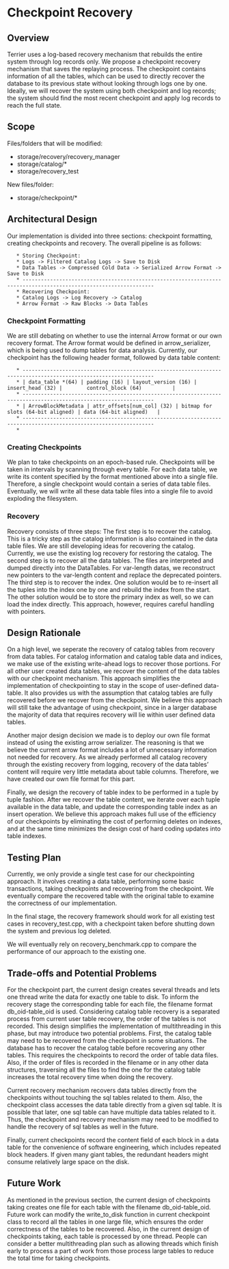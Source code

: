 # Checkpoint Recovery

## Overview
Terrier uses a log-based recovery mechanism that rebuilds the entire system through log records only. We propose a checkpoint recovery mechanism that saves the replaying process. The checkpoint contains information of all the tables, which can be used to directly recover the database to its previous state without looking through logs one by one. Ideally, we will recover the system using both checkpoint and log records; the system should find the most recent checkpoint and apply log records to reach the full state.

## Scope
Files/folders that will be modified:
   - storage/recovery/recovery_manager
   - storage/catalog/*
   - storage/recovery_test

New files/folder:
   - storage/checkpoint/*

## Architectural Design
Our implementation is divided into three sections: checkpoint formatting, creating checkpoints and recovery.
The overall pipeline is as follows:
```
   * Storing Checkpoint:
   * Logs -> Filtered Catalog Logs -> Save to Disk
   * Data Tables -> Compressed Cold Data -> Serialized Arrow Format -> Save to Disk
   * -----------------------------------------------------------------------------------------------------------------
   * Recovering Checkpoint:
   * Catalog Logs -> Log Recovery -> Catalog
   * Arrow Format -> Raw Blocks -> Data Tables
```

### Checkpoint Formatting
We are still debating on whether to use the internal Arrow format or our own recovery format. The Arrow format would be defined in arrow_serializer, which is being used to dump tables for data analysis.
Currently, our checkpoint has the following header format, followed by data table content:
```
   * -----------------------------------------------------------------------------------------------------------------
   * | data_table *(64) | padding (16) | layout_version (16) | insert_head (32) |        control_block (64)          |
   * -----------------------------------------------------------------------------------------------------------------
   * | ArrowBlockMetadata | attr_offsets[num_col] (32) | bitmap for slots (64-bit aligned) | data (64-bit aligned)   |
   * -----------------------------------------------------------------------------------------------------------------
   *
```

### Creating Checkpoints
We plan to take checkpoints on an epoch-based rule. Checkpoints will be taken in intervals by scanning through every table. For each data table, we write its content specified by the format mentioned above into a single file. Therefore, a single checkpoint would contain a series of data table files. Eventually, we will write all these data table files into a single file to avoid exploding the filesystem.

### Recovery
Recovery consists of three steps:
The first step is to recover the catalog. This is a tricky step as the catalog information is also contained in the data table files. We are still developing ideas for recovering the catalog. Currently, we use the existing log recovery for restoring the catalog.
The second step is to recover all the data tables. The files are interpreted and dumped directly into the DataTables. For var-length datas, we reconstruct new pointers to the var-length content and replace the deprecated pointers.
The third step is to recover the index. One solution would be to re-insert all the tuples into the index one by one and rebuild the index from the start. The other solution would be to store the primary index as well, so we can load the index directly. This approach, however, requires careful handling with pointers.


## Design Rationale
On a high level, we seperate the recovery of catalog tables from recovery from data tables. For catalog information and catalog table data and indices, we make use of the existing write-ahead logs to recover those portions. For all other user created data tables, we recover the content of the data tables with our checkpoint mechanism. This approach simplifies the implementation of checkpointing to stay in the scope of user-defined data-table. It also provides us with the assumption that catalog tables are fully recovered before we recover from the checkpoint. We believe this approach will still take the advantage of using checkpoint, since in a larger database the majority of data that requires recovery will lie within user defined data tables.

Another major design decision we made is to deploy our own file format instead of using the existing arrow serializer. The reasoning is that we believe the current arrow format includes a lot of unnecessary information not needed for recovery. As we already performed all catalog recovery through the existing recovery from logging, recovery of the data tables’ content will require very little metadata about table columns. Therefore, we have created our own file format for this part.

Finally, we design the recovery of table index to be performed in a tuple by tuple fashion. After we recover the table content, we iterate over each tuple available in the data table, and update the corresponding table index as an insert operation. We believe this approach makes full use of the efficiency of our checkpoints by eliminating the cost of performing deletes on indexes, and at the same time minimizes the design cost of hard coding updates into table indexes.

## Testing Plan
Currently, we only provide a single test case for our checkpointing approach. It involves creating a data table, performing some basic transactions, taking checkpoints and recovering from the checkpoint. We eventually compare the recovered table with the original table to examine the correctness of our implementation.

In the final stage, the recovery framework should work for all existing test cases in recovery_test.cpp, with a checkpoint taken before shutting down the system and previous log deleted.

We will eventually rely on recovery_benchmark.cpp to compare the performance of our approach to the existing one.


## Trade-offs and Potential Problems
For the checkpoint part, the current design creates several threads and lets one thread write the data for exactly one table to disk. To inform the recovery stage the corresponding table for each file, the filename format db_oid-table_oid is used. Considering catalog table recovery is a separated process from current user table recovery, the order of the tables is not recorded. This design simplifies the implementation of multithreading in this phase, but may introduce two potential problems. First, the catalog table may need to be recovered from the checkpoint in some situations. The database has to recover the catalog table before recovering any other tables. This requires the checkpoints to record the order of table data files. Also, if the order of files is recorded in the filename or in any other data structures, traversing all the files to find the one for the catalog table increases the total recovery time when doing the recovery. 

Current recovery mechanism recovers data tables directly from the checkpoints without touching the sql tables related to them. Also, the checkpoint class accesses the data table directly from a given sql table. It is possible that later, one sql table can have multiple data tables related to it. Thus, the checkpoint and recovery mechanism may need to be modified to handle the recovery of sql tables as well in the future. 

Finally, current checkpoints record the content field of each block in a data table for the convenience of software engineering, which includes repeated block headers. If given many giant tables, the redundant headers might consume relatively large space on the disk. 


## Future Work
As mentioned in the previous section, the current design of checkpoints taking creates one file for each table with the filename db_oid-table_oid. Future work can modify the write_to_disk function in current checkpoint class to record all the tables in one large file, which ensures the order correctness of the tables to be recovered. Also, in the current design of checkpoints taking, each table is processed by one thread. People can consider a better multithreading plan such as allowing threads which finish early to process a part of work from those process large tables to reduce the total time for taking checkpoints. 

